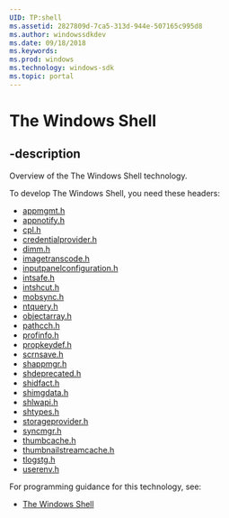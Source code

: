 ```yaml
---
UID: TP:shell
ms.assetid: 2827809d-7ca5-313d-944e-507165c995d8
ms.author: windowssdkdev
ms.date: 09/18/2018
ms.keywords: 
ms.prod: windows
ms.technology: windows-sdk
ms.topic: portal
---
```


# The Windows Shell

## -description

Overview of the The Windows Shell technology.

To develop The Windows Shell, you need these headers:

 * [appmgmt.h](../appmgmt/index.md)
 * [appnotify.h](../appnotify/index.md)
 * [cpl.h](../cpl/index.md)
 * [credentialprovider.h](../credentialprovider/index.md)
 * [dimm.h](../dimm/index.md)
 * [imagetranscode.h](../imagetranscode/index.md)
 * [inputpanelconfiguration.h](../inputpanelconfiguration/index.md)
 * [intsafe.h](../intsafe/index.md)
 * [intshcut.h](../intshcut/index.md)
 * [mobsync.h](../mobsync/index.md)
 * [ntquery.h](../ntquery/index.md)
 * [objectarray.h](../objectarray/index.md)
 * [pathcch.h](../pathcch/index.md)
 * [profinfo.h](../profinfo/index.md)
 * [propkeydef.h](../propkeydef/index.md)
 * [scrnsave.h](../scrnsave/index.md)
 * [shappmgr.h](../shappmgr/index.md)
 * [shdeprecated.h](../shdeprecated/index.md)
 * [shidfact.h](../shidfact/index.md)
 * [shimgdata.h](../shimgdata/index.md)
 * [shlwapi.h](../shlwapi/index.md)
 * [shtypes.h](../shtypes/index.md)
 * [storageprovider.h](../storageprovider/index.md)
 * [syncmgr.h](../syncmgr/index.md)
 * [thumbcache.h](../thumbcache/index.md)
 * [thumbnailstreamcache.h](../thumbnailstreamcache/index.md)
 * [tlogstg.h](../tlogstg/index.md)
 * [userenv.h](../userenv/index.md)

For programming guidance for this technology, see:
* [The Windows Shell](/windows/desktop/shell)

